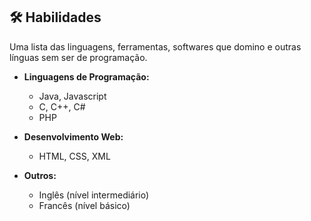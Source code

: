 ## 🛠️ Habilidades

Uma lista das linguagens, ferramentas, softwares que domino e outras línguas sem ser de programação.

- **Linguagens de Programação:**
  - Java, Javascript
  - C, C++, C#
  - PHP

- **Desenvolvimento Web:**
  - HTML, CSS, XML

- **Outros:**
  - Inglês (nível intermediário)
  - Francês (nível básico)